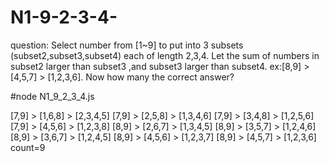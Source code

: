 # N1-9-2-3-4-
question: Select number from [1~9] to put into  3 subsets (subset2,subset3,subset4) each of length 2,3,4.   Let the sum of numbers in subset2   larger than subset3 ,and subset3 larger than subset4. ex:[8,9] > [4,5,7] > [1,2,3,6]. Now how many the correct answer?


#node N1_9_2_3_4.js

[7,9] > [1,6,8] > [2,3,4,5]
[7,9] > [2,5,8] > [1,3,4,6]
[7,9] > [3,4,8] > [1,2,5,6]
[7,9] > [4,5,6] > [1,2,3,8]
[8,9] > [2,6,7] > [1,3,4,5]
[8,9] > [3,5,7] > [1,2,4,6]
[8,9] > [3,6,7] > [1,2,4,5]
[8,9] > [4,5,6] > [1,2,3,7]
[8,9] > [4,5,7] > [1,2,3,6]
count=9
